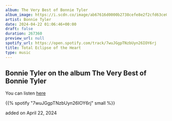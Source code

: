 ```yaml
---
album: The Very Best of Bonnie Tyler
album_image: https://i.scdn.co/image/ab67616d0000b2738cefe8e2f2cfd63ce073fa96
artist: Bonnie Tyler
date: 2024-04-22 01:06:46+00:00
draft: false
duration: 267360
preview_url: null
spotify_url: https://open.spotify.com/track/7wuJGgpTNzbUyn26IOY6rj
title: Total Eclipse of the Heart
type: music
---
```



## Bonnie Tyler on the album The Very Best of Bonnie Tyler

You can listen [here](https://open.spotify.com/track/7wuJGgpTNzbUyn26IOY6rj)

{{% spotify "7wuJGgpTNzbUyn26IOY6rj" small %}}

added on April 22, 2024